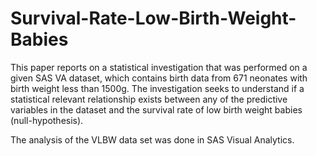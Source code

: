 # Survival-Rate-Low-Birth-Weight-Babies
This paper reports on a statistical investigation that was performed on a given SAS VA dataset, which contains birth data from 671 neonates with birth weight less than 1500g. The investigation seeks to understand if a statistical relevant relationship exists between any of the predictive variables in the dataset and the survival rate of low birth weight babies (null-hypothesis).

The analysis of the VLBW data set was done in SAS Visual Analytics.
